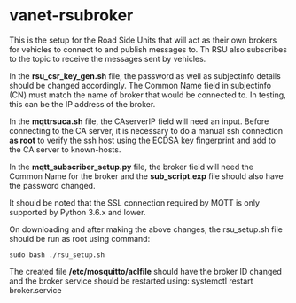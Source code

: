 # vanet-rsubroker

This is the setup for the Road Side Units that will act as their own brokers for vehicles to connect to and publish messages to. Th RSU also subscribes to the topic to receive the messages sent by vehicles.

In the **rsu_csr_key_gen.sh** file, the password as well as subjectinfo details should be changed accordingly. The Common Name field in subjectinfo (CN) must match the name of broker that would be connected to. In testing, this can be the IP address of the broker.

In the **mqttrsuca.sh** file, the CAserverIP field will need an input. Before connecting to the CA server, it is necessary to do a manual ssh connection **as root** to verify the ssh host using the ECDSA key fingerprint and add to the CA server to known-hosts.

In the **mqtt_subscriber_setup.py** file, the  broker field will need the Common Name for the broker and the **sub_script.exp** file should also have the password changed.

It should be noted that the SSL connection required by MQTT is only supported by Python 3.6.x and lower.

On downloading and after making the above changes, the rsu_setup.sh file should be run as root using command:

    sudo bash ./rsu_setup.sh

The created file **/etc/mosquitto/aclfile** should have the broker ID changed and the broker service should be restarted using:
    systemctl restart broker.service